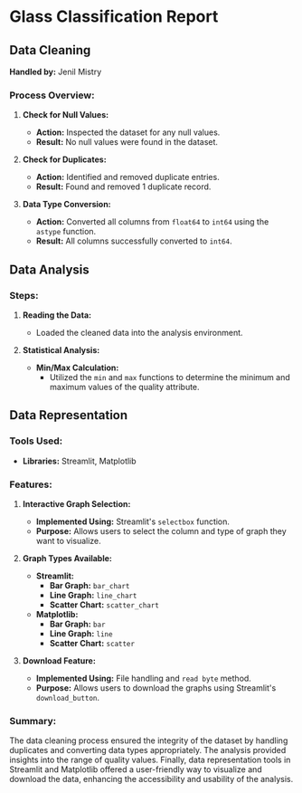 # Glass Classification Report

## Data Cleaning

**Handled by:** Jenil Mistry

### Process Overview:

1. **Check for Null Values:**
   - **Action:** Inspected the dataset for any null values.
   - **Result:** No null values were found in the dataset.

2. **Check for Duplicates:**
   - **Action:** Identified and removed duplicate entries.
   - **Result:** Found and removed 1 duplicate record.

3. **Data Type Conversion:**
   - **Action:** Converted all columns from `float64` to `int64` using the `astype` function.
   - **Result:** All columns successfully converted to `int64`.

## Data Analysis

### Steps:

1. **Reading the Data:**
   - Loaded the cleaned data into the analysis environment.

2. **Statistical Analysis:**
   - **Min/Max Calculation:**
     - Utilized the `min` and `max` functions to determine the minimum and maximum values of the quality attribute.

## Data Representation

### Tools Used:

- **Libraries:** Streamlit, Matplotlib

### Features:

1. **Interactive Graph Selection:**
   - **Implemented Using:** Streamlit's `selectbox` function.
   - **Purpose:** Allows users to select the column and type of graph they want to visualize.

2. **Graph Types Available:**
   - **Streamlit:**
     - **Bar Graph:** `bar_chart`
     - **Line Graph:** `line_chart`
     - **Scatter Chart:** `scatter_chart`
   - **Matplotlib:**
     - **Bar Graph:** `bar`
     - **Line Graph:** `line`
     - **Scatter Chart:** `scatter`

3. **Download Feature:**
   - **Implemented Using:** File handling and `read byte` method.
   - **Purpose:** Allows users to download the graphs using Streamlit's `download_button`.

### Summary:

The data cleaning process ensured the integrity of the dataset by handling duplicates and converting data types appropriately. The analysis provided insights into the range of quality values. Finally, data representation tools in Streamlit and Matplotlib offered a user-friendly way to visualize and download the data, enhancing the accessibility and usability of the analysis.




